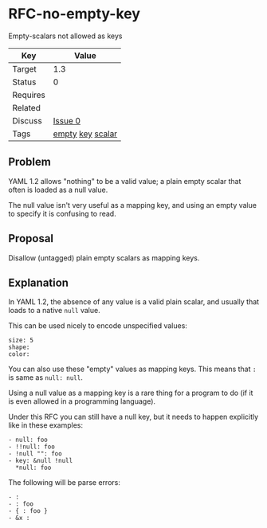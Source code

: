 RFC-no-empty-key
================

Empty-scalars not allowed as keys


| Key | Value |
| --- | --- |
| Target | 1.3 |
| Status | 0 |
| Requires | |
| Related | |
| Discuss | [Issue 0](../../issues/0) |
| Tags | [empty]() [key]() [scalar]() |


## Problem

YAML 1.2 allows "nothing" to be a valid value; a plain empty scalar that often is loaded as a null value.

The null value isn't very useful as a mapping key, and using an empty value to specify it is confusing to read.


## Proposal

Disallow (untagged) plain empty scalars as mapping keys.


## Explanation

In YAML 1.2, the absence of any value is a valid plain scalar, and usually that loads to a native `null` value.

This can be used nicely to encode unspecified values:
```
size: 5
shape:
color:
```

You can also use these "empty" values as mapping keys.
This means that `:` is same as `null: null`.

Using a null value as a mapping key is a rare thing for a program to do (if it is even allowed in a programming language).

Under this RFC you can still have a null key, but it needs to happen explicitly like in these examples:
```
- null: foo
- !!null: foo
- !null "": foo
- key: &null !null
  *null: foo
```

The following will be parse errors:

```
- :
- : foo
- { : foo }
- &x :
```
